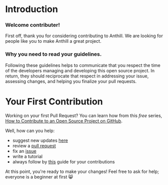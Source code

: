 # Introduction

### Welcome contributer! 

First off, thank you for considering contributing to Anthill. We are looking for people like you to make Anthill a great project.

### Why you need to read your guidelines.

Following these guidelines helps to communicate that you respect the time of the developers managing and developing this open source project. In return, they should reciprocate that respect in addressing your issue, assessing changes, and helping you finalize your pull requests.

# Your First Contribution
Working on your first Pull Request? You can learn how from this *free* series, [How to Contribute to an Open Source Project on GitHub](https://egghead.io/series/how-to-contribute-to-an-open-source-project-on-github).

Well, how can you help:

* suggest new updates [here](https://github.com/lwinterface/anthill/issues)
* review a [pull request](https://github.com/lwinterface/anthill/pulls)
* fix an [issue](https://github.com/lwinterface/anthill/issues)
* write a tutorial
* always follow by [this](https://github.com/firstcontributions/first-contributions) guide for your contributions

At this point, you're ready to make your changes! Feel free to ask for help; everyone is a beginner at first :smile_cat: